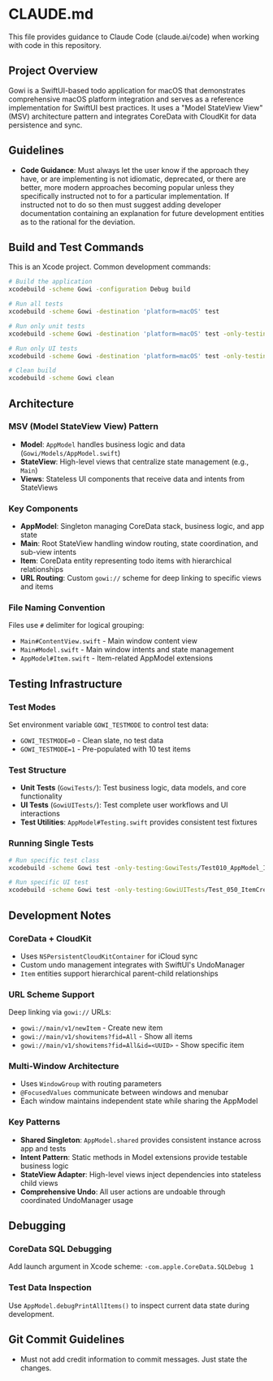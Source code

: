 # CLAUDE.md

This file provides guidance to Claude Code (claude.ai/code) when working with code in this repository.

## Project Overview

Gowi is a SwiftUI-based todo application for macOS that demonstrates comprehensive macOS platform integration and serves as a reference implementation for SwiftUI best practices. It uses a "Model StateView View" (MSV) architecture pattern and integrates CoreData with CloudKit for data persistence and sync.

## Guidelines

- **Code Guidance**: Must always let the user know if the approach they have, or are implementing is not idiomatic, deprecated, or there are better, more modern approaches becoming popular unless they specifically instructed not to for a particular implementation. If instructed not to do so then must suggest adding developer documentation containing an explanation for future development entities as to the rational for the deviation.

## Build and Test Commands

This is an Xcode project. Common development commands:

```bash
# Build the application
xcodebuild -scheme Gowi -configuration Debug build

# Run all tests
xcodebuild -scheme Gowi -destination 'platform=macOS' test

# Run only unit tests
xcodebuild -scheme Gowi -destination 'platform=macOS' test -only-testing:GowiTests

# Run only UI tests  
xcodebuild -scheme Gowi -destination 'platform=macOS' test -only-testing:GowiUITests

# Clean build
xcodebuild -scheme Gowi clean
```

## Architecture

### MSV (Model StateView View) Pattern
- **Model**: `AppModel` handles business logic and data (`Gowi/Models/AppModel.swift`)
- **StateView**: High-level views that centralize state management (e.g., `Main`)  
- **Views**: Stateless UI components that receive data and intents from StateViews

### Key Components
- **AppModel**: Singleton managing CoreData stack, business logic, and app state
- **Main**: Root StateView handling window routing, state coordination, and sub-view intents
- **Item**: CoreData entity representing todo items with hierarchical relationships
- **URL Routing**: Custom `gowi://` scheme for deep linking to specific views and items

### File Naming Convention
Files use `#` delimiter for logical grouping:
- `Main#ContentView.swift` - Main window content view
- `Main#Model.swift` - Main window intents and state management
- `AppModel#Item.swift` - Item-related AppModel extensions

## Testing Infrastructure

### Test Modes
Set environment variable `GOWI_TESTMODE` to control test data:
- `GOWI_TESTMODE=0` - Clean slate, no test data
- `GOWI_TESTMODE=1` - Pre-populated with 10 test items

### Test Structure
- **Unit Tests** (`GowiTests/`): Test business logic, data models, and core functionality
- **UI Tests** (`GowiUITests/`): Test complete user workflows and UI interactions
- **Test Utilities**: `AppModel#Testing.swift` provides consistent test fixtures

### Running Single Tests
```bash
# Run specific test class
xcodebuild -scheme Gowi test -only-testing:GowiTests/Test010_AppModel_Item_Creation

# Run specific UI test
xcodebuild -scheme Gowi test -only-testing:GowiUITests/Test_050_ItemCreation
```

## Development Notes

### CoreData + CloudKit
- Uses `NSPersistentCloudKitContainer` for iCloud sync
- Custom undo management integrates with SwiftUI's UndoManager
- `Item` entities support hierarchical parent-child relationships

### URL Scheme Support
Deep linking via `gowi://` URLs:
- `gowi://main/v1/newItem` - Create new item
- `gowi://main/v1/showitems?fid=All` - Show all items
- `gowi://main/v1/showitems?fid=All&id=<UUID>` - Show specific item

### Multi-Window Architecture
- Uses `WindowGroup` with routing parameters
- `@FocusedValues` communicate between windows and menubar
- Each window maintains independent state while sharing the AppModel

### Key Patterns
- **Shared Singleton**: `AppModel.shared` provides consistent instance across app and tests
- **Intent Pattern**: Static methods in Model extensions provide testable business logic
- **StateView Adapter**: High-level views inject dependencies into stateless child views
- **Comprehensive Undo**: All user actions are undoable through coordinated UndoManager usage

## Debugging

### CoreData SQL Debugging
Add launch argument in Xcode scheme: `-com.apple.CoreData.SQLDebug 1`

### Test Data Inspection
Use `AppModel.debugPrintAllItems()` to inspect current data state during development.

## Git Commit Guidelines
- Must not add credit information to commit messages. Just state the changes.
